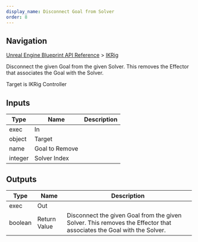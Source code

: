 ```yaml
---
display_name: Disconnect Goal from Solver
order: 8
---
```

## Navigation

[Unreal Engine Blueprint API Reference](https://dev.epicgames.com/documentation/en-us/unreal-engine/BlueprintAPI) > [IKRig](https://dev.epicgames.com/documentation/en-us/unreal-engine/BlueprintAPI/IKRig)

Disconnect the given Goal from the given Solver. This removes the Effector that associates the Goal with the Solver.

Target is IKRig Controller

## Inputs

| Type | Name | Description |
| --- | --- | --- |
| exec | In |  |
| object | Target |  |
| name | Goal to Remove |  |
| integer | Solver Index |  |

## Outputs

| Type | Name | Description |
| --- | --- | --- |
| exec | Out |  |
| boolean | Return Value | Disconnect the given Goal from the given Solver. This removes the Effector that associates the Goal with the Solver. |
